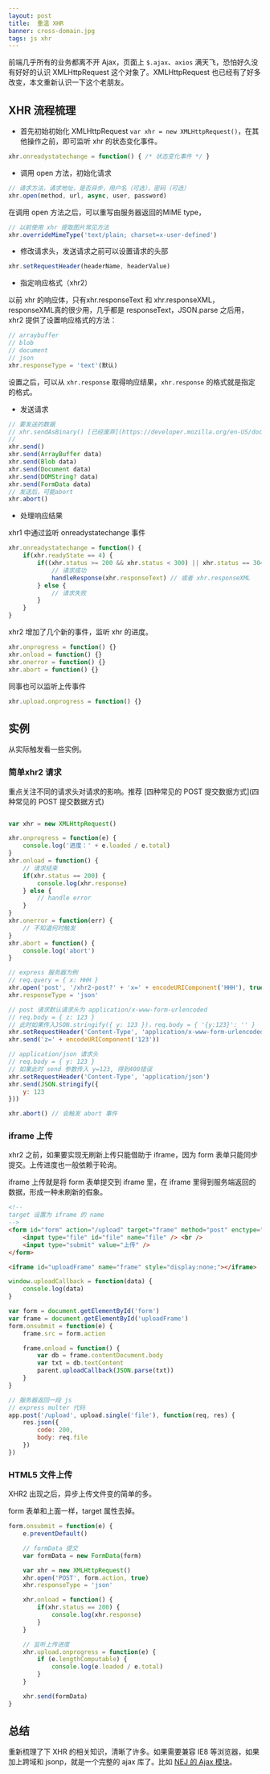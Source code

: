```yaml
---
layout: post
title:  重温 XHR
banner: cross-domain.jpg
tags: js xhr
---
```


前端几乎所有的业务都离不开 Ajax，页面上 `$.ajax`、`axios` 满天飞，恐怕好久没有好好的认识 XMLHttpRequest 这个对象了。XMLHttpRequest 也已经有了好多改变，本文重新认识一下这个老朋友。

## XHR 流程梳理

* 首先初始初始化 XMLHttpRequest `var xhr = new XMLHttpRequest()`，在其他操作之前，即可监听 xhr 的状态变化事件。

```js
xhr.onreadystatechange = function() { /* 状态变化事件 */ }
```

* 调用 open 方法，初始化请求

```js
// 请求方法，请求地址，是否异步，用户名（可选），密码（可选）
xhr.open(method, url, async, user, password)
```

在调用 open 方法之后，可以重写由服务器返回的MIME type，
```js
// 以前使用 xhr 提取图片常见方法
xhr.overrideMimeType('text/plain; charset=x-user-defined')
```

* 修改请求头，发送请求之前可以设置请求的头部

```js
xhr.setRequestHeader(headerName, headerValue)
```

* 指定响应格式（xhr2）

以前 xhr 的响应体，只有xhr.responseText 和 xhr.responseXML，responseXML真的很少用，几乎都是 responseText，JSON.parse 之后用， xhr2 提供了设置响应格式的方法：

```js
// arraybuffer
// blob
// document
// json
xhr.responseType = 'text'(默认)
```

设置之后，可以从 `xhr.response` 取得响应结果，`xhr.response` 的格式就是指定的格式。

* 发送请求

```js
// 要发送的数据
// xhr.sendAsBinary() [已经废弃](https://developer.mozilla.org/en-US/docs/Web/API/XMLHttpRequest/sendAsBinary)
// 
xhr.send()
xhr.send(ArrayBuffer data)
xhr.send(Blob data)
xhr.send(Document data)
xhr.send(DOMString? data)
xhr.send(FormData data)
// 发送后，可能abort
xhr.abort()
```

* 处理响应结果

xhr1 中通过监听 onreadystatechange 事件

```js
xhr.onreadystatechange = function() {
    if(xhr.readyState == 4) {
        if((xhr.status >= 200 && xhr.status < 300) || xhr.status == 304) {
            // 请求成功
            handleResponse(xhr.responseText) // 或者 xhr.responseXML
        } else {
            // 请求失败
        }
    } 
}
```

xhr2 增加了几个新的事件，监听 xhr 的进度。

```js
xhr.onprogress = function() {}
xhr.onload = function() {}
xhr.onerror = function() {}
xhr.abort = function() {}
```

同事也可以监听上传事件

```js
xhr.upload.onprogress = function() {}
```

## 实例

从实际触发看一些实例。

### 简单xhr2 请求

重点关注不同的请求头对请求的影响。推荐 [四种常见的 POST 提交数据方式](四种常见的 POST 提交数据方式)

```js

var xhr = new XMLHttpRequest()

xhr.onprogress = function(e) { 
    console.log('进度：' + e.loaded / e.total)
}
xhr.onload = function() {
    // 请求结束
    if(xhr.status == 200) {
        console.log(xhr.response)
    } else {
        // handle error
    }
}
xhr.onerror = function(err) {
    // 不知道何时触发
}
xhr.abort = function() {
    console.log('abort')
}

// express 服务器为例
// req.query = { x: HHH }
xhr.open('post', '/xhr2-post?' + 'x=' + encodeURIComponent('HHH'), true) 
xhr.responseType = 'json'

// post 请求默认请求头为 application/x-www-form-urlencoded
// req.body = { z: 123 }
// 此时如果传入JSON.stringify({ y: 123 })，req.body = { '{y:123}': '' }
xhr.setRequestHeader('Content-Type', 'application/x-www-form-urlencoded')
xhr.send('z=' + encodeURIComponent('123'))

// application/json 请求头
// req.body = { y: 123 }
// 如果此时 send 参数传入 y=123, 得到400错误
xhr.setRequestHeader('Content-Type', 'application/json')
xhr.send(JSON.stringify({
    y: 123
}))

xhr.abort() // 会触发 abort 事件
```

### iframe 上传

xhr2 之前，如果要实现无刷新上传只能借助于 iframe，因为 form 表单只能同步提交。上传进度也一般依赖于轮询。

iframe 上传就是将 form 表单提交到 iframe 里，在 iframe 里得到服务端返回的数据，形成一种未刷新的假象。

```html
<!--
target 设置为 iframe 的 name
-->
<form id="form" action="/upload" target="frame" method="post" enctype="multipart/form-data">
    <input type="file" id="file" name="file" /> <br />
    <input type="submit" value="上传" />
</form>

<iframe id="uploadFrame" name="frame" style="display:none;"></iframe>
```

```js
window.uploadCallback = function(data) {
    console.log(data)
}

var form = document.getElementById('form')
var frame = document.getElementById('uploadFrame')
form.onsubmit = function(e) {
    frame.src = form.action

    frame.onload = function() {
        var db = frame.contentDocument.body
        var txt = db.textContent
        parent.uploadCallback(JSON.parse(txt))
    }
}   
```

```js
// 服务器返回一段 js
// express multer 代码
app.post('/upload', upload.single('file'), function(req, res) {
    res.json({
        code: 200,
        body: req.file
    })
})
```

### HTML5 文件上传

XHR2 出现之后，异步上传文件变的简单的多。

form 表单和上面一样，target 属性去掉。

```js
form.onsubmit = function(e) {
    e.preventDefault()

    // formData 提交
    var formData = new FormData(form)

    var xhr = new XMLHttpRequest()
    xhr.open('POST', form.action, true)
    xhr.responseType = 'json'

    xhr.onload = function() { 
        if(xhr.status == 200) {
            console.log(xhr.response)
        }
    }

    // 监听上传进度
    xhr.upload.onprogress = function(e) {
        if (e.lengthComputable) {
            console.log(e.loaded / e.total)
        } 
    }

    xhr.send(formData)
}
```

## 总结

重新梳理了下 XHR 的相关知识，清晰了许多。如果需要兼容 IE8 等浏览器，如果加上跨域和 jsonp，就是一个完整的 ajax 库了。比如 [NEJ 的 Ajax 模块](https://github.com/genify/nej/blob/master/doc/AJAX.md)。













